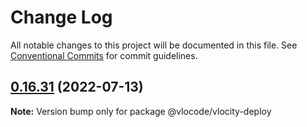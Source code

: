 # Change Log

All notable changes to this project will be documented in this file.
See [Conventional Commits](https://conventionalcommits.org) for commit guidelines.

## [0.16.31](https://github.com/Codeneos/vlocode/compare/v0.16.21...v0.16.31) (2022-07-13)

**Note:** Version bump only for package @vlocode/vlocity-deploy

